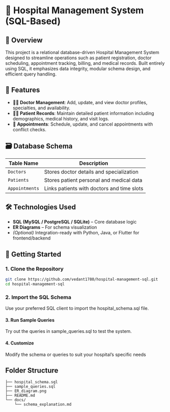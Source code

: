 # 🏥 Hospital Management System (SQL-Based)

## 📌 Overview
This project is a relational database-driven Hospital Management System designed to streamline operations such as patient registration, doctor scheduling, appointment tracking, billing, and medical records. Built entirely using SQL, it emphasizes data integrity, modular schema design, and efficient query handling.

## 🧱 Features
- 👨‍⚕️ **Doctor Management**: Add, update, and view doctor profiles, specialties, and availability.
- 🧑‍🦽 **Patient Records**: Maintain detailed patient information including demographics, medical history, and visit logs.
- 📅 **Appointments**: Schedule, update, and cancel appointments with conflict checks.

## 🗃️ Database Schema

| Table Name       | Description                                 |
|------------------|---------------------------------------------|
| `Doctors`        | Stores doctor details and specialization    |
| `Patients`       | Stores patient personal and medical data    |
| `Appointments`   | Links patients with doctors and time slots  |

## 🛠️ Technologies Used
- **SQL (MySQL / PostgreSQL / SQLite)** – Core database logic
- **ER Diagrams** – For schema visualization
- *(Optional)* Integration-ready with Python, Java, or Flutter for frontend/backend

## 🚀 Getting Started

### 1. Clone the Repository
```bash
git clone https://github.com/vedant1780/hospital-management-sql.git
cd hospital-management-sql
```
### 2. Import the SQL Schema
Use your preferred SQL client to import the hospital_schema.sql file.
#### 3. Run Sample Queries
Try out the queries in sample_queries.sql to test the system.
#### 4. Customize
Modify the schema or queries to suit your hospital’s specific needs
## Folder Structure
```
├── hospital_schema.sql
├── sample_queries.sql
├── ER_diagram.png
├── README.md
└── docs/
    └── schema_explanation.md
````
